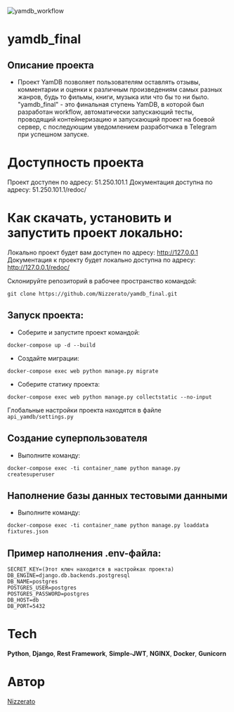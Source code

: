 ![yamdb_workflow](https://github.com/Nizzerato/yamdb_final/actions/workflows/yamdb_workflow.yml/badge.svg)

# yamdb_final

## Описание проекта

- Проект YamDB позволяет пользователям оставлять отзывы, комментарии и оценки к различным произведениям самых разных жанров, будь то фильмы, книги, музыка или что бы то ни было. "yamdb_final" - это финальная ступень YamDB, в которой был разработан workflow, автоматически запускающий тесты, проводящий контейнеризацию и запускающий проект на боевой сервер, с последующим уведомлением разработчика в Telegram при успешном запуске.

# Доступность проекта

Проект доступен по адресу: 51.250.101.1
Документация доступна по адресу: 51.250.101.1/redoc/

# Как скачать, установить и запустить проект локально:

Локально проект будет вам доступен по адресу: http://127.0.0.1
Документация к проекту будет локально доступна по адресу: http://127.0.0.1/redoc/

Склонируйте репозиторий в рабочее пространство командой:

```
git clone https://github.com/Nizzerato/yamdb_final.git
```

## Запуск проекта:

- Соберите и запустите проект командой:

```
docker-compose up -d --build
```

- Создайте миграции:

```
docker-compose exec web python manage.py migrate
```

- Соберите статику проекта:

```
docker-compose exec web python manage.py collectstatic --no-input
```

Глобальные настройки проекта находятся в файле `api_yamdb/settings.py`

## Создание суперпользователя

- Выполните команду:

```
docker-compose exec -ti container_name python manage.py createsuperuser
```

## Наполнение базы данных тестовыми данными

- Выполните команду:

```
docker-compose exec -ti container_name python manage.py loaddata fixtures.json
```

## Пример наполнения .env-файла:

```
SECRET_KEY=(Этот ключ находится в настройках проекта)
DB_ENGINE=django.db.backends.postgresql
DB_NAME=postgres
POSTGRES_USER=postgres
POSTGRES_PASSWORD=postgres
DB_HOST=db
DB_PORT=5432
```

# Tech
**Python**, **Django**, **Rest Framework**, **Simple-JWT**, **NGINX**, **Docker**, **Gunicorn**

# Автор
[Nizzerato](https://github.com/Nizzerato)
